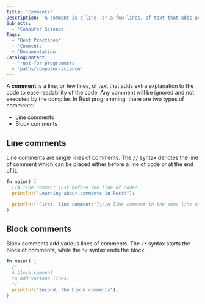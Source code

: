 ```yaml
---
Title: 'Comments'
Description: 'A comment is a line, or a few lines, of text that adds an extra explanation to the code to ease readability of the code.'
Subjects:
  - 'Computer Science'
Tags:
  - 'Best Practices'
  - 'Comments'
  - 'Documentation'
CatalogContent:
  - 'rust-for-programmers'
  - 'paths/computer-science'
---
```


A **comment** is a line, or few lines, of text that adds extra explanation to the code to ease readability of the code. Any comment will be ignored and not executed by the compiler. In Rust programming, there are two types of comments:

- Line comments
- Block comments

## Line comments

Line comments are single lines of comments. The `//` syntax denotes the line of comment which can be placed either before a line of code or at the end of it.

```rust
fn main() {
  //A line comment just before the line of code!
  println!("Learning about comments in Rust!");

  println!("First, line comments");//A line comment in the same line of code.
}
```

## Block comments

Block comments add various lines of comments. The `/*` syntax starts the block of comments, while the `*/` syntax ends the block.

```rust
fn main() {
  /*
  A block comment
  to add various lines.
  */
  println!("Second, the block comments");
}
```
